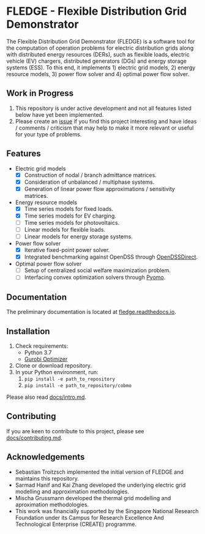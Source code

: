 # FLEDGE - Flexible Distribution Grid Demonstrator

The Flexible Distribution Grid Demonstrator (FLEDGE) is a software tool for the computation of operation problems for electric distribution grids along with distributed energy resources (DERs), such as flexible loads, electric vehicle (EV) chargers, distributed generators (DGs) and energy storage systems (ESS). To this end, it implements 1) electric grid models, 2) energy resource models, 3) power flow solver and 4) optimal power flow solver.

## Work in Progress

1. This repository is under active development and not all features listed below have yet been implemented.
2. Please create an [issue](https://github.com/TUMCREATE-ESTL/FLEDGE.jl/issues) if you find this project interesting and have ideas / comments / criticism that may help to make it more relevant or useful for your type of problems.

## Features

- Electric grid models
    - [x] Construction of nodal / branch admittance matrices.
    - [x] Consideration of unbalanced / multiphase systems.
    - [x] Generation of linear power flow approximations / sensitivity matrices.
- Energy resource models
    - [x] Time series models for fixed loads.
    - [x] Time series models for EV charging.
    - [ ] Time series models for photovoltaics.
    - [ ] Linear models for flexible loads.
    - [ ] Linear models for energy storage systems.
- Power flow solver
    - [x] Iterative fixed-point power solver.
    - [x] Integrated benchmarking against OpenDSS through [OpenDSSDirect](https://github.com/dss-extensions/OpenDSSDirect.py).
- Optimal power flow solver
    - [ ] Setup of centralized social welfare maximization problem.
    - [ ] Interfacing convex optimization solvers through [Pyomo](https://github.com/Pyomo/pyomo).

## Documentation

The preliminary documentation is located at [fledge.readthedocs.io](https://fledge.readthedocs.io/).

## Installation

1. Check requirements:
    - Python 3.7
    - [Gurobi Optimizer](http://www.gurobi.com/)
2. Clone or download repository.
3. In your Python environment, run:
    1. `pip install -e path_to_repository`
    2. `pip install -e path_to_repository/cobmo`

Please also read [docs/intro.md](./docs/intro.md).

## Contributing

If you are keen to contribute to this project, please see [docs/contributing.md](./docs/contributing.md).

## Acknowledgements

- Sebastian Troitzsch implemented the initial version of FLEDGE and maintains this repository.
- Sarmad Hanif and Kai Zhang developed the underlying electric grid modelling and approximation methodologies.
- Mischa Grussmann developed the thermal grid modelling and aproximation methodologies.
- This work was financially supported by the Singapore National Research Foundation under its Campus for Research Excellence And Technological Enterprise (CREATE) programme.
